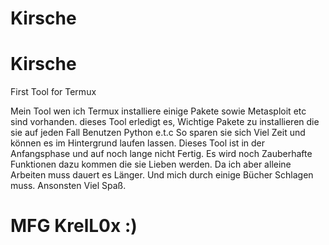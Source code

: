 # Kirsche
# Kirsche
First Tool for Termux

Mein Tool wen ich Termux installiere einige Pakete
sowie Metasploit etc sind vorhanden.
dieses Tool erledigt es, Wichtige Pakete zu installieren
die sie auf jeden Fall Benutzen Python e.t.c 
So sparen sie sich Viel Zeit und können es im Hintergrund
laufen lassen. Dieses Tool ist in der Anfangsphase
und auf noch lange nicht Fertig. 
Es wird noch Zauberhafte Funktionen dazu kommen die sie 
Lieben werden. Da ich aber alleine Arbeiten muss dauert es Länger.
Und mich durch einige Bücher Schlagen muss. 
Ansonsten Viel Spaß. 

# MFG KrelL0x :)
